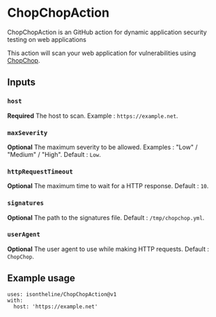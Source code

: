 # ChopChopAction
ChopChopAction is an GitHub action for dynamic application security testing on web applications

This action will scan your web application for vulnerabilities using [ChopChop](https://github.com/isontheline/ChopChop).

## Inputs

### `host`
**Required** The host to scan. Example : `https://example.net`.

### `maxSeverity`
**Optional** The maximum severity to be allowed. Examples : "Low" / "Medium" / "High". Default : `Low`.

### `httpRequestTimeout`
**Optional** The maximum time to wait for a HTTP response. Default : `10`.

### `signatures`
**Optional** The path to the signatures file. Default : `/tmp/chopchop.yml`.

### `userAgent`
**Optional** The user agent to use while making HTTP requests. Default : `ChopChop`.

## Example usage
```
uses: isontheline/ChopChopAction@v1
with:
  host: 'https://example.net'
```